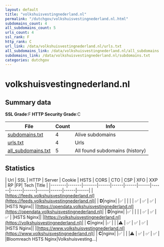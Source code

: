```yaml
---
layout: default
title: "volkshuisvestingnederland.nl"
permalink: "/dutchgov/volkshuisvestingnederland.nl.html"
subdomains_count: 4
all_subdomains_count: 5
urls_count: 4
ssl_rank: F
http_rank: C
url_link: /data/volkshuisvestingnederland.nl/urls.txt
all_subdomains_link: /data/volkshuisvestingnederland.nl/all_subdomains.txt
subdomains_link: /data/volkshuisvestingnederland.nl/subdomains.txt
categories: dutchgov
---
```



# volkshuisvestingnederland.nl
## Summary data


**SSL Grade**:F
**HTTP Security Grade**:C


| File       | Count | Info |
|------------|-------|------|
|[subdomains.txt](/data/volkshuisvestingnederland.nl/subdomains.txt)|4|Alive subdomains|
|[urls.txt](/data/volkshuisvestingnederland.nl/urls.txt)|4|Urls|
|[all_subdomains.txt](/data/volkshuisvestingnederland.nl/all_subdomains.txt)|5|All found subdomains (history)|


## Statistics


| Url | SSL | HTTP | Server | Cookie | HSTS | CORS | CTO | CSP | XFO | XXP | RP |FP| Tech |Title |
|--------|-------|-------|------|------|------|------|------|------|------|------|------|------|------|
|[https://feeds.volkshuisvestingnederland.nl](https://feeds.volkshuisvestingnederland.nl)| | **D**|nginx| |:white_check_mark: | | | | :white_check_mark: | :white_check_mark: | :white_check_mark: | |HSTS Nginx||
|[https://opendata.volkshuisvestingnederland.nl](https://opendata.volkshuisvestingnederland.nl)| | **D**|nginx| |:white_check_mark: | | | | :white_check_mark: | :white_check_mark: | :white_check_mark: | |HSTS Nginx||
|[https://volkshuisvestingnederland.nl](https://volkshuisvestingnederland.nl)| | **C**|nginx| |:white_check_mark: | | |:warning: | :white_check_mark: | :white_check_mark: | :white_check_mark: | |HSTS Nginx||
|[https://www.volkshuisvestingnederland.nl](https://www.volkshuisvestingnederland.nl)| | **C**|nginx| |:white_check_mark: | | |:warning: | :white_check_mark: | :white_check_mark: | :white_check_mark: | |Bloomreach HSTS Nginx|Volkshuisvesting...|